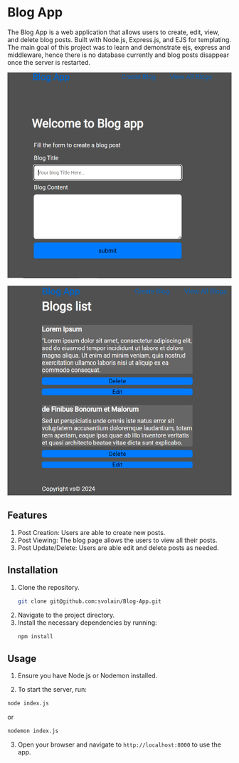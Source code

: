 # Blog App
The Blog App is a web application that allows users to create, edit, view, and delete blog posts. Built with Node.js, Express.js, and EJS for templating. The main goal of this project was to learn and demonstrate ejs, express and middleware, hence there is no database currently and blog 
posts disappear once the server is restarted.

![Alt text](public/img/blog-home.png)

![Alt text](public/img/blog-list.png)

## Features
1. Post Creation: Users are able to create new posts.
2. Post Viewing: The blog page allows the users to view all their posts.
3. Post Update/Delete: Users are able edit and delete posts as needed.

## Installation

1. Clone the repository.
    ```bash
    git clone git@github.com:svolain/Blog-App.git
    ```
2. Navigate to the project directory.
3. Install the necessary dependencies by running:
    ```bash
    npm install
    ```
    
## Usage

1. Ensure you have Node.js or Nodemon installed.

2. To start the server, run:

```bash
node index.js
```
or

```bash
nodemon index.js
```

3. Open your browser and navigate to `http://localhost:8000` to use the app.
